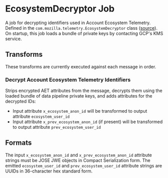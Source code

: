# EcosystemDecryptor Job

A job for decrypting identifiers used in Account Ecosystem Telemetry.
Defined in the `com.mozilla.telemetry.EcosystemDecryptor` class ([source](https://github.com/mozilla/gcp-ingestion/blob/master/ingestion-beam/src/main/java/com/mozilla/telemetry/EcosystemDecryptor.java)).
On startup, this job loads a bundle of private keys by contacting GCP's KMS service.

## Transforms

These transforms are currently executed against each message in order.

### Decrypt Account Ecosystem Telemetry Identifiers

Strips encrypted AET attributes from the message, decrypts them using the
loaded bundle of data pipeline private keys, and adds attributes for the
decrypted IDs:

* Input attribute `x_ecosystem_anon_id` will be transformed to output attribute
  `ecosystem_user_id`
* Input attribute `x_prev_ecosystem_anon_id` (if present) will be transformed to
  output attribute `prev_ecosystem_user_id`

## Formats

The input `x_ecosystem_anon_id` and `x_prev_ecosystem_anon_id` attribute strings must
be JOSE JWE objects in Compact Serialization form. The emitted `ecosystem_user_id`
and `prev_ecosystem_user_id` attribute strings are UUIDs in 36-character hex standard form.
